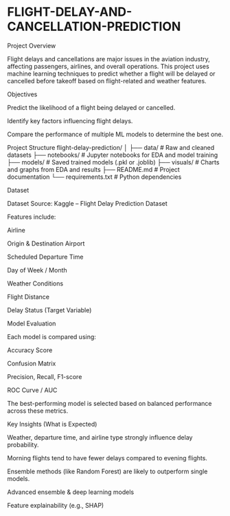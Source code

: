 # FLIGHT-DELAY-AND-CANCELLATION-PREDICTION

 Project Overview

Flight delays and cancellations are major issues in the aviation industry, affecting passengers, airlines, and overall operations.
This project uses machine learning techniques to predict whether a flight will be delayed or cancelled before takeoff based on flight-related and weather features.

 Objectives

Predict the likelihood of a flight being delayed or cancelled.

Identify key factors influencing flight delays.

Compare the performance of multiple ML models to determine the best one.

 Project Structure
flight-delay-prediction/
│
├── data/                  # Raw and cleaned datasets
├── notebooks/             # Jupyter notebooks for EDA and model training
├── models/                # Saved trained models (.pkl or .joblib)
├── visuals/               # Charts and graphs from EDA and results
├── README.md              # Project documentation
└── requirements.txt       # Python dependencies


 Dataset
 

Dataset Source: Kaggle – Flight Delay Prediction Dataset

Features include:

Airline

Origin & Destination Airport

Scheduled Departure Time

Day of Week / Month

Weather Conditions

Flight Distance

Delay Status (Target Variable)




 
  Model Evaluation
  
  

Each model is compared using:

Accuracy Score

Confusion Matrix

Precision, Recall, F1-score

ROC Curve / AUC

The best-performing model is selected based on balanced performance across these metrics.





 Key Insights (What is Expected)
 
 

Weather, departure time, and airline type strongly influence delay probability.

Morning flights tend to have fewer delays compared to evening flights.

Ensemble methods (like Random Forest) are likely to outperform single models.


Advanced ensemble & deep learning models

Feature explainability (e.g., SHAP)
